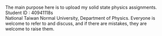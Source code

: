 The main purpose here is to upload my solid state physics assignments.  
Student ID : 40941118s     
National Taiwan Normal University, Department of Physics.
Everyone is welcome to refer to and discuss, and if there are mistakes, they are welcome to raise them.
